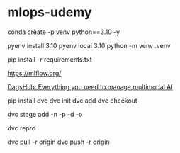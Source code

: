# mlops-udemy

conda create -p venv python==3.10 -y


pyenv install 3.10
pyenv local 3.10
python -m venv .venv

pip install -r requirements.txt

https://mlflow.org/

[DagsHub: Everything you need to manage multimodal AI](https://dagshub.com/)


pip install dvc 
dvc init
dvc add <FileName>
dvc checkout

dvc stage add -n <StagePipeline> -p <Param> -d <Dependacies> -o <OutputFile> <SrcFilePy>

dvc repro

dvc pull -r origin
dvc push -r origin
